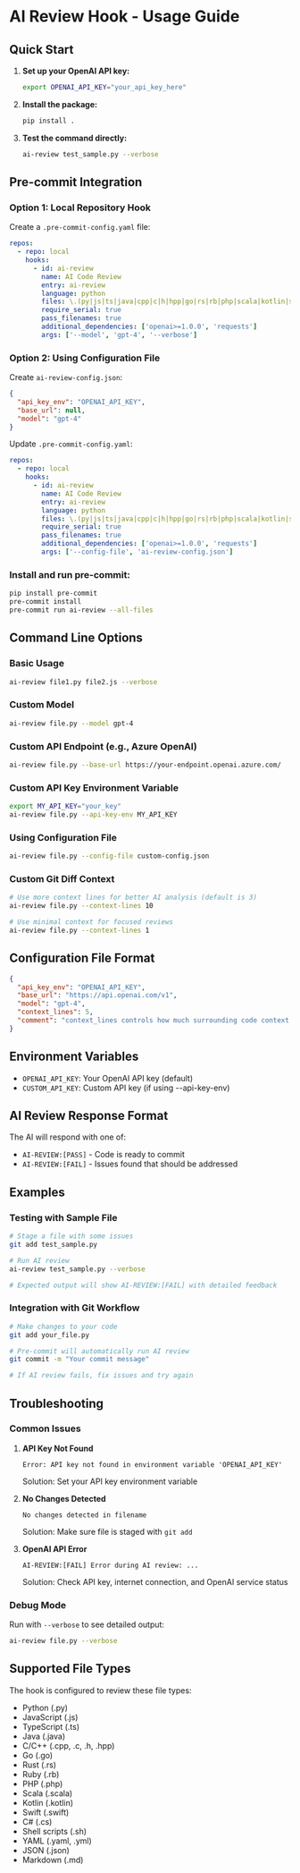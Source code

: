 # AI Review Hook - Usage Guide

## Quick Start

1. **Set up your OpenAI API key:**
   ```bash
   export OPENAI_API_KEY="your_api_key_here"
   ```

2. **Install the package:**
   ```bash
   pip install .
   ```

3. **Test the command directly:**
   ```bash
   ai-review test_sample.py --verbose
   ```

## Pre-commit Integration

### Option 1: Local Repository Hook

Create a `.pre-commit-config.yaml` file:

```yaml
repos:
  - repo: local
    hooks:
      - id: ai-review
        name: AI Code Review
        entry: ai-review
        language: python
        files: \.(py|js|ts|java|cpp|c|h|hpp|go|rs|rb|php|scala|kotlin|swift|cs|sh|yaml|yml|json|md)$
        require_serial: true
        pass_filenames: true
        additional_dependencies: ['openai>=1.0.0', 'requests']
        args: ['--model', 'gpt-4', '--verbose']
```

### Option 2: Using Configuration File

Create `ai-review-config.json`:
```json
{
  "api_key_env": "OPENAI_API_KEY",
  "base_url": null,
  "model": "gpt-4"
}
```

Update `.pre-commit-config.yaml`:
```yaml
repos:
  - repo: local
    hooks:
      - id: ai-review
        name: AI Code Review
        entry: ai-review
        language: python
        files: \.(py|js|ts|java|cpp|c|h|hpp|go|rs|rb|php|scala|kotlin|swift|cs|sh|yaml|yml|json|md)$
        require_serial: true
        pass_filenames: true
        additional_dependencies: ['openai>=1.0.0', 'requests']
        args: ['--config-file', 'ai-review-config.json']
```

### Install and run pre-commit:

```bash
pip install pre-commit
pre-commit install
pre-commit run ai-review --all-files
```

## Command Line Options

### Basic Usage
```bash
ai-review file1.py file2.js --verbose
```

### Custom Model
```bash
ai-review file.py --model gpt-4
```

### Custom API Endpoint (e.g., Azure OpenAI)
```bash
ai-review file.py --base-url https://your-endpoint.openai.azure.com/
```

### Custom API Key Environment Variable
```bash
export MY_API_KEY="your_key"
ai-review file.py --api-key-env MY_API_KEY
```

### Using Configuration File
```bash
ai-review file.py --config-file custom-config.json
```

### Custom Git Diff Context
```bash
# Use more context lines for better AI analysis (default is 3)
ai-review file.py --context-lines 10

# Use minimal context for focused reviews
ai-review file.py --context-lines 1
```

## Configuration File Format

```json
{
  "api_key_env": "OPENAI_API_KEY",
  "base_url": "https://api.openai.com/v1",
  "model": "gpt-4",
  "context_lines": 5,
  "comment": "context_lines controls how much surrounding code context is included in git diff"
}
```

## Environment Variables

- `OPENAI_API_KEY`: Your OpenAI API key (default)
- `CUSTOM_API_KEY`: Custom API key (if using --api-key-env)

## AI Review Response Format

The AI will respond with one of:
- `AI-REVIEW:[PASS]` - Code is ready to commit
- `AI-REVIEW:[FAIL]` - Issues found that should be addressed

## Examples

### Testing with Sample File
```bash
# Stage a file with some issues
git add test_sample.py

# Run AI review
ai-review test_sample.py --verbose

# Expected output will show AI-REVIEW:[FAIL] with detailed feedback
```

### Integration with Git Workflow
```bash
# Make changes to your code
git add your_file.py

# Pre-commit will automatically run AI review
git commit -m "Your commit message"

# If AI review fails, fix issues and try again
```

## Troubleshooting

### Common Issues

1. **API Key Not Found**
   ```
   Error: API key not found in environment variable 'OPENAI_API_KEY'
   ```
   Solution: Set your API key environment variable

2. **No Changes Detected**
   ```
   No changes detected in filename
   ```
   Solution: Make sure file is staged with `git add`

3. **OpenAI API Error**
   ```
   AI-REVIEW:[FAIL] Error during AI review: ...
   ```
   Solution: Check API key, internet connection, and OpenAI service status

### Debug Mode
Run with `--verbose` to see detailed output:
```bash
ai-review file.py --verbose
```

## Supported File Types

The hook is configured to review these file types:
- Python (.py)
- JavaScript (.js)
- TypeScript (.ts)
- Java (.java)
- C/C++ (.cpp, .c, .h, .hpp)
- Go (.go)
- Rust (.rs)
- Ruby (.rb)
- PHP (.php)
- Scala (.scala)
- Kotlin (.kotlin)
- Swift (.swift)
- C# (.cs)
- Shell scripts (.sh)
- YAML (.yaml, .yml)
- JSON (.json)
- Markdown (.md)
